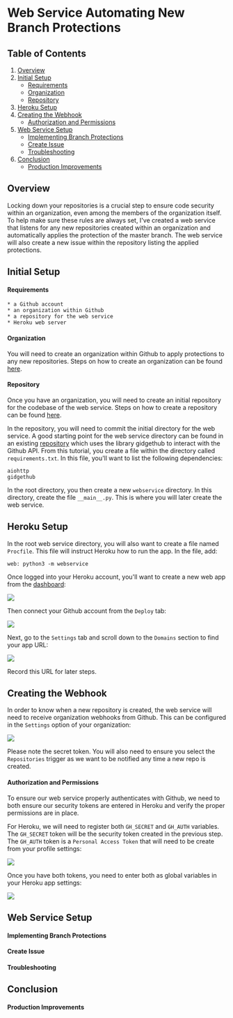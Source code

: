 # Web Service Automating New Branch Protections

## Table of Contents
1. [Overview](#overview)
2. [Initial Setup](#initial-setup)
   * [Requirements](#requirements)
   * [Organization](#organization)
   * [Repository](#repository)
3. [Heroku Setup](#heroku-setup)
4. [Creating the Webhook](#creating-the-webhook)
   * [Authorization and Permissions](#authorization-and-permissions)
5. [Web Service Setup](#web-service-setup)
   * [Implementing Branch Protections](#implementing-branch-protections)
   * [Create Issue](#create-issue)
   * [Troubleshooting](#troubleshooting)
6. [Conclusion](#conclusion)
   * [Production Improvements](#production-improvements)


## Overview

Locking down your repositories is a crucial step to ensure code security within an organization, even among the members of the organization itself.  To help make sure these rules are always set, I've created a web service that listens for any new repositories created within an organization and automatically applies the protection of the master branch.  The web service will also create a new issue within the repository listing the applied protections.

## Initial Setup

#### Requirements

    * a Github account
    * an organization within Github
    * a repository for the web service
    * Heroku web server

#### Organization

You will need to create an organization within Github to apply protections to any new repositories.  Steps on how to create an organization can be found [here](https://help.github.com/en/articles/creating-a-new-organization-from-scratch).

#### Repository

Once you have an organization, you will need to create an initial repository for the codebase of the web service.  Steps on how to create a repository can be found [here](https://help.github.com/en/articles/creating-a-new-repository).  

In the repository, you will need to commit the initial directory for the web service.  A good starting point for the web service directory can be found in an existing [repository](https://github.com/Mariatta/github-bot-tutorial/blob/master/gidgethub-for-webhooks.rst#create-a-webservice) which uses the library gidgethub to interact with the Github API.  From this tutorial, you create a file within the directory called `requirements.txt`.  In this file, you'll want to list the following dependencies:

```
aiohttp
gidgethub
```

In the root directory, you then create a new `webservice` directory.  In this directory, create the file `__main__.py`.  This is where you will later create the web service.

## Heroku Setup

In the root web service directory, you will also want to create a file named `Procfile`.  This file will instruct Heroku how to run the app. In the file, add:

```web: python3 -m webservice```

Once logged into your Heroku account, you'll want to create a new web app from the [dashboard](https://dashboard.heroku.com/apps):  

![](/Assets/heroku_new_app.gif)

Then connect your Github account from the `Deploy` tab:

![](/Assets/heroku_connect_github.gif)

Next, go to the `Settings` tab and scroll down to the `Domains` section to find your app URL:

![](/Assets/heroku_app_url.gif)

Record this URL for later steps.

## Creating the Webhook

In order to know when a new repository is created, the web service will need to receive organization webhooks from Github.  This can be configured in the `Settings` option of your organization:

![](/Assets/webhook.gif)

Please note the secret token.  You will also need to ensure you select the `Repositories` trigger as we want to be notified any time a new repo is created.

#### Authorization and Permissions

To ensure our web service properly authenticates with Github, we need to both ensure our security tokens are entered in Heroku and verify the proper permissions are in place.

For Heroku, we will need to register both `GH_SECRET` and `GH_AUTH` variables.  The `GH_SECRET` token will be the security token created in the previous step.  The `GH_AUTH` token is a `Personal Access Token` that will need to be create from your profile settings:

![](/Assets/personal_access_token.gif)

Once you have both tokens, you need to enter both as global variables in your Heroku app settings:

![](/Assets/heroku_global_vars.gif)

## Web Service Setup
#### Implementing Branch Protections
#### Create Issue
#### Troubleshooting
## Conclusion
#### Production Improvements
